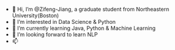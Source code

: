 - 👋 Hi, I’m @Zifeng-Jiang, a graduate student from Northeastern University(Boston)
- 👀 I’m interested in Data Science & Python
- 🌱 I’m currently learning Java, Python & Machine Learning
- 💞️ I’m looking forward to learn NLP
- 📫 

<!---
Zifeng-Jiang/Zifeng-Jiang is a ✨ special ✨ repository because its `README.md` (this file) appears on your GitHub profile.
You can click the Preview link to take a look at your changes.
--->
